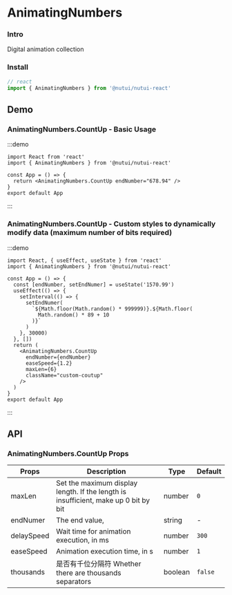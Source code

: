 # AnimatingNumbers 

### Intro

Digital animation collection

### Install

```javascript
// react
import { AnimatingNumbers } from '@nutui/nutui-react'
```

## Demo

### AnimatingNumbers.CountUp - Basic Usage

:::demo

```tsx
import React from 'react'
import { AnimatingNumbers } from '@nutui/nutui-react'

const App = () => {
  return <AnimatingNumbers.CountUp endNumber="678.94" />
}
export default App
```

:::

### AnimatingNumbers.CountUp - Custom styles to dynamically modify data (maximum number of bits required)

:::demo

```tsx
import React, { useEffect, useState } from 'react'
import { AnimatingNumbers } from '@nutui/nutui-react'

const App = () => {
  const [endNumber, setEndNumer] = useState('1570.99')
  useEffect(() => {
    setInterval(() => {
      setEndNumer(
        `${Math.floor(Math.random() * 999999)}.${Math.floor(
          Math.random() * 89 + 10
        )}`
      )
    }, 30000)
  }, [])
  return (
    <AnimatingNumbers.CountUp
      endNumber={endNumber}
      easeSpeed={1.2}
      maxLen={6}
      className="custom-coutup"
    />
  )
}
export default App
```

:::

## API

### AnimatingNumbers.CountUp Props

| Props    | Description                             | Type   | Default           |
| ---------- | ---------------------------------- | ------- | ------ |
| maxLen     | Set the maximum display length. If the length is insufficient, make up 0 bit by bit | number  | `0`      |
| endNumer   | The end value,                       | string  | -     |
| delaySpeed | Wait time for animation execution, in ms          | number  | `300`    |
| easeSpeed  | Animation execution time, in s               | number  | `1`      |
| thousands  | 是否有千位分隔符  Whether there are thousands separators                  | boolean | `false`  |
